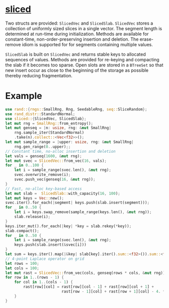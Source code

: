 # [sliced](https://docs.rs/sliced)

Two structs are provided: `SlicedVec` and `SlicedSlab`. `SlicedVec` stores a
collection of uniformly sized slices in a single vector. The segment length is determined at run-time
during initialization. Methods are available for constant-time, non-order-preserving insertion and deletion.
The erase-remove idiom is supported for for segments containing multiple values.

`SlicedSlab` is built on `SlicedVec` and returns stable keys to allocated sequences of values. Methods are
provided for re-keying and compacting the slab if it becomes too sparse. Open slots are stored in a `BTreeSet`
so that new insert occur as close to the beginning of the storage as possible thereby reducing fragmentation.

# Example
```rust
use rand::{rngs::SmallRng, Rng, SeedableRng, seq::SliceRandom};
use rand_distr::StandardNormal;
use sliced::{SlicedVec, SlicedSlab};
let mut rng = SmallRng::from_entropy();
let mut genseq = |n: usize, rng: &mut SmallRng|
    rng.sample_iter(StandardNormal)
    .take(n).collect::<Vec<f32>>();
let mut sample_range = |upper: usize, rng: &mut SmallRng|
    rng.gen_range(0..upper);;
// Constant time, no-alloc insertion and deletion
let vals = genseq(1600, &mut rng);
let mut svec = SlicedVec::from_vec(16, vals);
for _ in 0..100 {
    let i = sample_range(svec.len(), &mut rng);
    svec.overwrite_remove(i);
    svec.push_vec(genseq(16, &mut rng));
}
// Fast, no-alloc key-based access
let mut slab =  SlicedSlab::with_capacity(16, 100);
let mut keys = Vec::new();
svec.iter().for_each(|segment| keys.push(slab.insert(segment)));
for _ in 0..50 {
    let i = keys.swap_remove(sample_range(keys.len(), &mut rng));
    slab.release(i);
}
keys.iter_mut().for_each(|key| *key = slab.rekey(*key));
slab.compact();
for _ in 0..50 {
    let i = sample_range(svec.len(), &mut rng);
    keys.push(slab.insert(&svec[i]))
}
let sum = keys.iter().map(|&key| slab[key].iter().sum::<f32>()).sum::<f32>();
// 4-point Laplace operator on grid
let rows = 100;
let cols = 100;
let mut rast = SlicedVec::from_vec(cols, genseq(rows * cols, &mut rng));
for row in 1..(rows - 1) {
    for col in 1..(cols - 1) {
        rast[row][col] = rast[row][col - 1] + rast[row][col + 1] + 
                         rast[row - 1][col] + rast[row + 1][col] - 4. * rast[row][col]
    }
}
```


  
